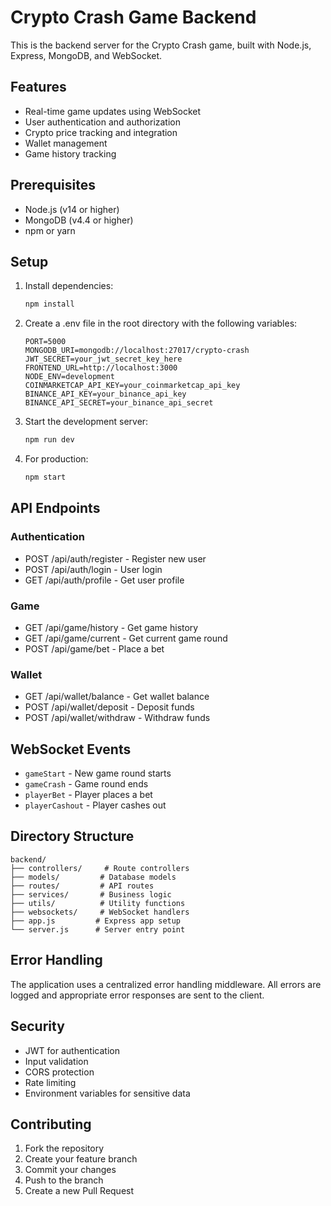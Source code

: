 # Crypto Crash Game Backend

This is the backend server for the Crypto Crash game, built with Node.js, Express, MongoDB, and WebSocket.

## Features

- Real-time game updates using WebSocket
- User authentication and authorization
- Crypto price tracking and integration
- Wallet management
- Game history tracking

## Prerequisites

- Node.js (v14 or higher)
- MongoDB (v4.4 or higher)
- npm or yarn

## Setup

1. Install dependencies:
   ```bash
   npm install
   ```

2. Create a .env file in the root directory with the following variables:
   ```
   PORT=5000
   MONGODB_URI=mongodb://localhost:27017/crypto-crash
   JWT_SECRET=your_jwt_secret_key_here
   FRONTEND_URL=http://localhost:3000
   NODE_ENV=development
   COINMARKETCAP_API_KEY=your_coinmarketcap_api_key
   BINANCE_API_KEY=your_binance_api_key
   BINANCE_API_SECRET=your_binance_api_secret
   ```

3. Start the development server:
   ```bash
   npm run dev
   ```

4. For production:
   ```bash
   npm start
   ```

## API Endpoints

### Authentication
- POST /api/auth/register - Register new user
- POST /api/auth/login - User login
- GET /api/auth/profile - Get user profile

### Game
- GET /api/game/history - Get game history
- GET /api/game/current - Get current game round
- POST /api/game/bet - Place a bet

### Wallet
- GET /api/wallet/balance - Get wallet balance
- POST /api/wallet/deposit - Deposit funds
- POST /api/wallet/withdraw - Withdraw funds

## WebSocket Events

- `gameStart` - New game round starts
- `gameCrash` - Game round ends
- `playerBet` - Player places a bet
- `playerCashout` - Player cashes out

## Directory Structure

```
backend/
├── controllers/     # Route controllers
├── models/         # Database models
├── routes/         # API routes
├── services/       # Business logic
├── utils/          # Utility functions
├── websockets/     # WebSocket handlers
├── app.js         # Express app setup
└── server.js      # Server entry point
```

## Error Handling

The application uses a centralized error handling middleware. All errors are logged and appropriate error responses are sent to the client.

## Security

- JWT for authentication
- Input validation
- CORS protection
- Rate limiting
- Environment variables for sensitive data

## Contributing

1. Fork the repository
2. Create your feature branch
3. Commit your changes
4. Push to the branch
5. Create a new Pull Request 